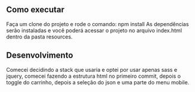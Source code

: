 
## Como executar 
Faça um clone do projeto e rode o comando: npm install 
As dependências serão instaladas e você poderá acessar o projeto no arquivo index.html dentro da pasta resources. 

## Desenvolvimento
Comecei decidindo a stack que usaria e optei por usar apenas sass e jquery, comecei fazendo a estrutura html no primeiro commit, depois o toggle do carrinho, depois a seleção do json e uma parte do menu mobile. 
